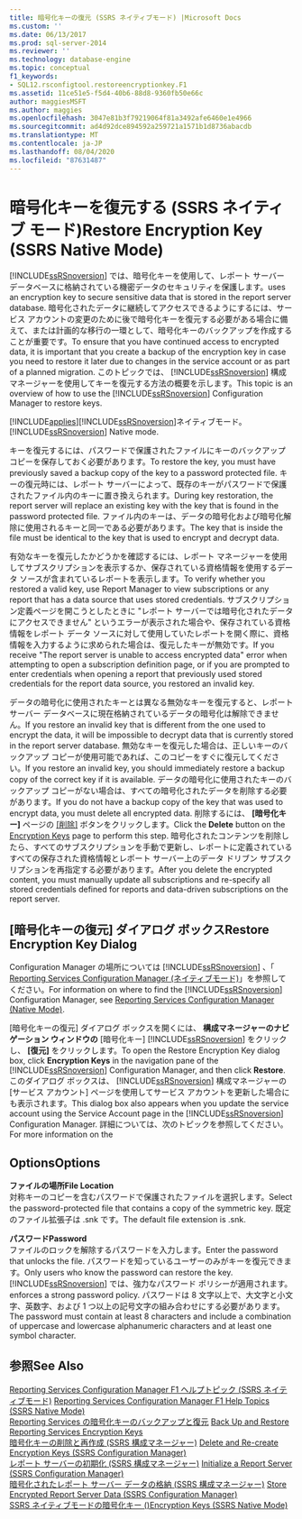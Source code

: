 ```yaml
---
title: 暗号化キーの復元 (SSRS ネイティブモード) |Microsoft Docs
ms.custom: ''
ms.date: 06/13/2017
ms.prod: sql-server-2014
ms.reviewer: ''
ms.technology: database-engine
ms.topic: conceptual
f1_keywords:
- SQL12.rsconfigtool.restoreencryptionkey.F1
ms.assetid: 11ce51e5-f5d4-40b6-88d8-9360fb50e66c
author: maggiesMSFT
ms.author: maggies
ms.openlocfilehash: 3047e81b3f79219064f81a3492afe6460e1e4966
ms.sourcegitcommit: ad4d92dce894592a259721a1571b1d8736abacdb
ms.translationtype: MT
ms.contentlocale: ja-JP
ms.lasthandoff: 08/04/2020
ms.locfileid: "87631487"
---
```

# <a name="restore-encryption-key-ssrs-native-mode"></a><span data-ttu-id="ed8d6-102">暗号化キーを復元する (SSRS ネイティブ モード)</span><span class="sxs-lookup"><span data-stu-id="ed8d6-102">Restore Encryption Key (SSRS Native Mode)</span></span>
  [!INCLUDE[ssRSnoversion](../../includes/ssrsnoversion-md.md)] <span data-ttu-id="ed8d6-103">では、暗号化キーを使用して、レポート サーバー データベースに格納されている機密データのセキュリティを保護します。</span><span class="sxs-lookup"><span data-stu-id="ed8d6-103">uses an encryption key to secure sensitive data that is stored in the report server database.</span></span> <span data-ttu-id="ed8d6-104">暗号化されたデータに継続してアクセスできるようにするには、サービス アカウントの変更のために後で暗号化キーを復元する必要がある場合に備えて、または計画的な移行の一環として、暗号化キーのバックアップを作成することが重要です。</span><span class="sxs-lookup"><span data-stu-id="ed8d6-104">To ensure that you have continued access to encrypted data, it is important that you create a backup of the encryption key in case you need to restore it later due to changes in the service account or as part of a planned migration.</span></span> <span data-ttu-id="ed8d6-105">このトピックでは、 [!INCLUDE[ssRSnoversion](../../includes/ssrsnoversion-md.md)] 構成マネージャーを使用してキーを復元する方法の概要を示します。</span><span class="sxs-lookup"><span data-stu-id="ed8d6-105">This topic is an overview of how to use the [!INCLUDE[ssRSnoversion](../../includes/ssrsnoversion-md.md)] Configuration Manager to restore keys.</span></span>  
  
 [!INCLUDE[applies](../../includes/applies-md.md)]<span data-ttu-id="ed8d6-106">[!INCLUDE[ssRSnoversion](../../includes/ssrsnoversion-md.md)]ネイティブモード。</span><span class="sxs-lookup"><span data-stu-id="ed8d6-106">[!INCLUDE[ssRSnoversion](../../includes/ssrsnoversion-md.md)] Native mode.</span></span>  
  
 <span data-ttu-id="ed8d6-107">キーを復元するには、パスワードで保護されたファイルにキーのバックアップ コピーを保存しておく必要があります。</span><span class="sxs-lookup"><span data-stu-id="ed8d6-107">To restore the key, you must have previously saved a backup copy of the key to a password protected file.</span></span> <span data-ttu-id="ed8d6-108">キーの復元時には、レポート サーバーによって、既存のキーがパスワードで保護されたファイル内のキーに置き換えられます。</span><span class="sxs-lookup"><span data-stu-id="ed8d6-108">During key restoration, the report server will replace an existing key with the key that is found in the password protected file.</span></span> <span data-ttu-id="ed8d6-109">ファイル内のキーは、データの暗号化および暗号化解除に使用されるキーと同一である必要があります。</span><span class="sxs-lookup"><span data-stu-id="ed8d6-109">The key that is inside the file must be identical to the key that is used to encrypt and decrypt data.</span></span>  
  
 <span data-ttu-id="ed8d6-110">有効なキーを復元したかどうかを確認するには、レポート マネージャーを使用してサブスクリプションを表示するか、保存されている資格情報を使用するデータ ソースが含まれているレポートを表示します。</span><span class="sxs-lookup"><span data-stu-id="ed8d6-110">To verify whether you restored a valid key, use Report Manager to view subscriptions or any report that has a data source that uses stored credentials.</span></span> <span data-ttu-id="ed8d6-111">サブスクリプション定義ページを開こうとしたときに "レポート サーバーでは暗号化されたデータにアクセスできません" というエラーが表示された場合や、保存されている資格情報をレポート データ ソースに対して使用していたレポートを開く際に、資格情報を入力するように求められた場合は、復元したキーが無効です。</span><span class="sxs-lookup"><span data-stu-id="ed8d6-111">If you receive "The report server is unable to access encrypted data" error when attempting to open a subscription definition page, or if you are prompted to enter credentials when opening a report that previously used stored credentials for the report data source, you restored an invalid key.</span></span>  
  
 <span data-ttu-id="ed8d6-112">データの暗号化に使用されたキーとは異なる無効なキーを復元すると、レポート サーバー データベースに現在格納されているデータの暗号化は解除できません。</span><span class="sxs-lookup"><span data-stu-id="ed8d6-112">If you restore an invalid key that is different from the one used to encrypt the data, it will be impossible to decrypt data that is currently stored in the report server database.</span></span> <span data-ttu-id="ed8d6-113">無効なキーを復元した場合は、正しいキーのバックアップ コピーが使用可能であれば、このコピーをすぐに復元してください。</span><span class="sxs-lookup"><span data-stu-id="ed8d6-113">If you restore an invalid key, you should immediately restore a backup copy of the correct key if it is available.</span></span> <span data-ttu-id="ed8d6-114">データの暗号化に使用されたキーのバックアップ コピーがない場合は、すべての暗号化されたデータを削除する必要があります。</span><span class="sxs-lookup"><span data-stu-id="ed8d6-114">If you do not have a backup copy of the key that was used to encrypt data, you must delete all encrypted data.</span></span> <span data-ttu-id="ed8d6-115">削除するには、 **[暗号化キー]** ページの [[削除]](../../../2014/sql-server/install/encryption-keys-ssrs-native-mode.md) ボタンをクリックします。</span><span class="sxs-lookup"><span data-stu-id="ed8d6-115">Click the **Delete** button on the [Encryption Keys](../../../2014/sql-server/install/encryption-keys-ssrs-native-mode.md) page to perform this step.</span></span> <span data-ttu-id="ed8d6-116">暗号化されたコンテンツを削除したら、すべてのサブスクリプションを手動で更新し、レポートに定義されているすべての保存された資格情報とレポート サーバー上のデータ ドリブン サブスクリプションを再指定する必要があります。</span><span class="sxs-lookup"><span data-stu-id="ed8d6-116">After you delete the encrypted content, you must manually update all subscriptions and re-specify all stored credentials defined for reports and data-driven subscriptions on the report server.</span></span>  
  
## <a name="restore-encryption-key-dialog"></a><span data-ttu-id="ed8d6-117">[暗号化キーの復元] ダイアログ ボックス</span><span class="sxs-lookup"><span data-stu-id="ed8d6-117">Restore Encryption Key Dialog</span></span>  
 <span data-ttu-id="ed8d6-118">Configuration Manager の場所については [!INCLUDE[ssRSnoversion](../../includes/ssrsnoversion-md.md)] 、「 [Reporting Services Configuration Manager &#40;ネイティブモード&#41;](../../../2014/sql-server/install/reporting-services-configuration-manager-native-mode.md)」を参照してください。</span><span class="sxs-lookup"><span data-stu-id="ed8d6-118">For information on where to find the [!INCLUDE[ssRSnoversion](../../includes/ssrsnoversion-md.md)] Configuration Manager, see [Reporting Services Configuration Manager &#40;Native Mode&#41;](../../../2014/sql-server/install/reporting-services-configuration-manager-native-mode.md).</span></span>  
  
 <span data-ttu-id="ed8d6-119">[暗号化キーの復元] ダイアログ ボックスを開くには、 **構成マネージャーのナビゲーション ウィンドウの** [暗号化キー] [!INCLUDE[ssRSnoversion](../../includes/ssrsnoversion-md.md)] をクリックし、 **[復元]** をクリックします。</span><span class="sxs-lookup"><span data-stu-id="ed8d6-119">To open the Restore Encryption Key dialog box, click **Encryption Keys** in the navigation pane of the [!INCLUDE[ssRSnoversion](../../includes/ssrsnoversion-md.md)] Configuration Manager, and then click **Restore**.</span></span> <span data-ttu-id="ed8d6-120">このダイアログ ボックスは、 [!INCLUDE[ssRSnoversion](../../includes/ssrsnoversion-md.md)] 構成マネージャーの [サービス アカウント] ページを使用してサービス アカウントを更新した場合にも表示されます。</span><span class="sxs-lookup"><span data-stu-id="ed8d6-120">This dialog box also appears when you update the service account using the Service Account page in the [!INCLUDE[ssRSnoversion](../../includes/ssrsnoversion-md.md)] Configuration Manager.</span></span> <span data-ttu-id="ed8d6-121">詳細については、次のトピックを参照してください。</span><span class="sxs-lookup"><span data-stu-id="ed8d6-121">For more information on the</span></span>  
  
## <a name="options"></a><span data-ttu-id="ed8d6-122">Options</span><span class="sxs-lookup"><span data-stu-id="ed8d6-122">Options</span></span>  
 <span data-ttu-id="ed8d6-123">**ファイルの場所**</span><span class="sxs-lookup"><span data-stu-id="ed8d6-123">**File Location**</span></span>  
 <span data-ttu-id="ed8d6-124">対称キーのコピーを含むパスワードで保護されたファイルを選択します。</span><span class="sxs-lookup"><span data-stu-id="ed8d6-124">Select the password-protected file that contains a copy of the symmetric key.</span></span> <span data-ttu-id="ed8d6-125">既定のファイル拡張子は .snk です。</span><span class="sxs-lookup"><span data-stu-id="ed8d6-125">The default file extension is .snk.</span></span>  
  
 <span data-ttu-id="ed8d6-126">**パスワード**</span><span class="sxs-lookup"><span data-stu-id="ed8d6-126">**Password**</span></span>  
 <span data-ttu-id="ed8d6-127">ファイルのロックを解除するパスワードを入力します。</span><span class="sxs-lookup"><span data-stu-id="ed8d6-127">Enter the password that unlocks the file.</span></span> <span data-ttu-id="ed8d6-128">パスワードを知っているユーザーのみがキーを復元できます。</span><span class="sxs-lookup"><span data-stu-id="ed8d6-128">Only users who know the password can restore the key.</span></span> [!INCLUDE[ssRSnoversion](../../includes/ssrsnoversion-md.md)] <span data-ttu-id="ed8d6-129">では、強力なパスワード ポリシーが適用されます。</span><span class="sxs-lookup"><span data-stu-id="ed8d6-129">enforces a strong password policy.</span></span> <span data-ttu-id="ed8d6-130">パスワードは 8 文字以上で、大文字と小文字、英数字、および 1 つ以上の記号文字の組み合わせにする必要があります。</span><span class="sxs-lookup"><span data-stu-id="ed8d6-130">The password must contain at least 8 characters and include a combination of uppercase and lowercase alphanumeric characters and at least one symbol character.</span></span>  
  
## <a name="see-also"></a><span data-ttu-id="ed8d6-131">参照</span><span class="sxs-lookup"><span data-stu-id="ed8d6-131">See Also</span></span>  
 <span data-ttu-id="ed8d6-132">[Reporting Services Configuration Manager F1 ヘルプトピック &#40;SSRS ネイティブモード&#41;](../../../2014/sql-server/install/reporting-services-configuration-manager-f1-help-topics-ssrs-native-mode.md) </span><span class="sxs-lookup"><span data-stu-id="ed8d6-132">[Reporting Services Configuration Manager F1 Help Topics &#40;SSRS Native Mode&#41;](../../../2014/sql-server/install/reporting-services-configuration-manager-f1-help-topics-ssrs-native-mode.md) </span></span>  
 <span data-ttu-id="ed8d6-133">[Reporting Services の暗号化キーのバックアップと復元](../../reporting-services/install-windows/ssrs-encryption-keys-back-up-and-restore-encryption-keys.md) </span><span class="sxs-lookup"><span data-stu-id="ed8d6-133">[Back Up and Restore Reporting Services Encryption Keys](../../reporting-services/install-windows/ssrs-encryption-keys-back-up-and-restore-encryption-keys.md) </span></span>  
 <span data-ttu-id="ed8d6-134">[暗号化キーの削除と再作成  &#40;SSRS 構成マネージャー&#41;](../../reporting-services/install-windows/ssrs-encryption-keys-delete-and-re-create-encryption-keys.md) </span><span class="sxs-lookup"><span data-stu-id="ed8d6-134">[Delete and Re-create Encryption Keys  &#40;SSRS Configuration Manager&#41;](../../reporting-services/install-windows/ssrs-encryption-keys-delete-and-re-create-encryption-keys.md) </span></span>  
 <span data-ttu-id="ed8d6-135">[レポート サーバーの初期化 &#40;SSRS 構成マネージャー&#41;](../../reporting-services/install-windows/ssrs-encryption-keys-initialize-a-report-server.md) </span><span class="sxs-lookup"><span data-stu-id="ed8d6-135">[Initialize a Report Server &#40;SSRS Configuration Manager&#41;](../../reporting-services/install-windows/ssrs-encryption-keys-initialize-a-report-server.md) </span></span>  
 <span data-ttu-id="ed8d6-136">[暗号化されたレポート サーバー データの格納 &#40;SSRS 構成マネージャー&#41;](../../reporting-services/install-windows/ssrs-encryption-keys-store-encrypted-report-server-data.md) </span><span class="sxs-lookup"><span data-stu-id="ed8d6-136">[Store Encrypted Report Server Data &#40;SSRS Configuration Manager&#41;](../../reporting-services/install-windows/ssrs-encryption-keys-store-encrypted-report-server-data.md) </span></span>  
 [<span data-ttu-id="ed8d6-137">SSRS ネイティブモードの暗号化キー &#40;&#41;</span><span class="sxs-lookup"><span data-stu-id="ed8d6-137">Encryption Keys &#40;SSRS Native Mode&#41;</span></span>](../../../2014/sql-server/install/encryption-keys-ssrs-native-mode.md)  
  
  
